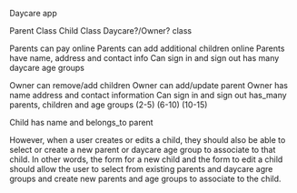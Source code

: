 Daycare app

Parent Class
Child Class
Daycare?/Owner? class

Parents can pay online
Parents can add additional children online
Parents have name, address and contact info
Can sign in and sign out
has many daycare age groups

Owner can remove/add children
Owner can add/update parent
Owner has name address and contact information
Can sign in and sign out
has_many parents, children and age groups (2-5) (6-10) (10-15)

Child has name and belongs_to parent

However, when a user creates or edits a child, they should also be able to select or create a new parent or daycare age group to associate to that child. In other words, the form for a new child and the form to edit a child should allow the user to select from existing parents and daycare agre groups and create new parents and age groups to associate to the child.
